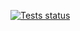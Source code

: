 [![Tests status](https://github.com/BeataMekal/demo-saas/.github/workflows/test-runner.yaml/badge.svg)](https://github.com/BeataMekal/demo-saas/.github/workflows/test-runner.yaml)